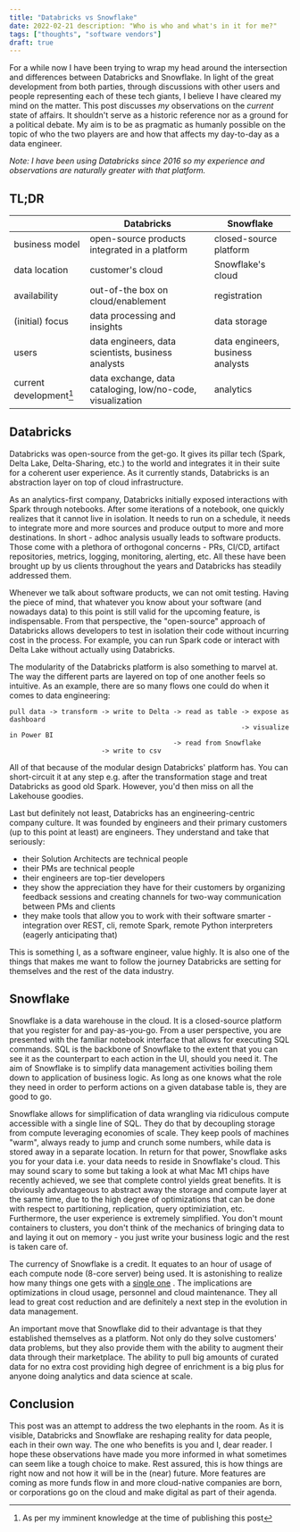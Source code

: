 ```yaml
---
title: "Databricks vs Snowflake"
date: 2022-02-21 description: "Who is who and what's in it for me?"
tags: ["thoughts", "software vendors"]
draft: true
---
```


For a while now I have been trying to wrap my head around the intersection and differences between Databricks and
Snowflake. In light of the great development from both parties, through discussions with other users and people
representing each of these tech giants, I believe I have cleared my mind on the matter. This post discusses _my_
observations on the _current_ state of affairs. It shouldn't serve as a historic reference nor as a ground for a
political debate. My aim is to be as pragmatic as humanly possible on the topic of who the two players are and how that
affects my day-to-day as a data engineer.

_Note: I have been using Databricks since 2016 so my experience and observations are naturally greater with that
platform._

## TL;DR

|                         | Databricks                                                 | Snowflake                         |
|-------------------------|------------------------------------------------------------|-----------------------------------|
| business model          | open-source products integrated in a platform              | closed-source platform            |
| data location           | customer's cloud                                           | Snowflake's cloud                 |
| availability            | out-of-the box on cloud/enablement                         | registration                      |
| (initial) focus         | data processing and insights                               | data storage                      |
| users                   | data engineers, data scientists, business analysts         | data engineers, business analysts |
| current development[^1] | data exchange, data cataloging, low/no-code, visualization | analytics                         |

## Databricks

Databricks was open-source from the get-go. It gives its pillar tech (Spark, Delta Lake, Delta-Sharing, etc.) to the
world and integrates it in their suite for a coherent user experience. As it currently stands, Databricks is an
abstraction layer on top of cloud infrastructure.

As an analytics-first company, Databricks initially exposed interactions with Spark through notebooks. After some
iterations of a notebook, one quickly realizes that it cannot live in isolation. It needs to run on a schedule, it needs
to integrate more and more sources and produce output to more and more destinations. In short - adhoc analysis usually
leads to software products. Those come with a plethora of orthogonal concerns - PRs, CI/CD, artifact repositories,
metrics, logging, monitoring, alerting, etc. All these have been brought up by us clients throughout the years and
Databricks has steadily addressed them.

Whenever we talk about software products, we can not omit testing. Having the piece of mind, that whatever you know
about your software (and nowadays data) to this point is still valid for the upcoming feature, is indispensable. From
that perspective, the "open-source" approach of Databricks allows developers to test in isolation their code without
incurring cost in the process. For example, you can run Spark code or interact with Delta Lake without actually using
Databricks.

The modularity of the Databricks platform is also something to marvel at. The way the different parts are layered on top
of one another feels so intuitive. As an example, there are so many flows one could do when it comes to data
engineering:

```
pull data -> transform -> write to Delta -> read as table -> expose as dashboard
                                                          -> visualize in Power BI
                                         -> read from Snowflake
                       -> write to csv
```

All of that because of the modular design Databricks' platform has. You can short-circuit it at any step e.g. after the
transformation stage and treat Databricks as good old Spark. However, you'd then miss on all the Lakehouse goodies.

Last but definitely not least, Databricks has an engineering-centric company culture. It was founded by engineers and
their primary customers (up to this point at least) are engineers. They understand and take that seriously:

- their Solution Architects are technical people
- their PMs are technical people
- their engineers are top-tier developers
- they show the appreciation they have for their customers by organizing feedback sessions and creating channels for
  two-way communication between PMs and clients
- they make tools that allow you to work with their software smarter - integration over REST, cli, remote Spark, remote
  Python interpreters (eagerly anticipating that)

This is something I, as a software engineer, value highly. It is also one of the things that makes me want to follow the
journey Databricks are setting for themselves and the rest of the data industry.

## Snowflake

Snowflake is a data warehouse in the cloud. It is a closed-source platform that you register for and pay-as-you-go. From
a user perspective, you are presented with the familiar notebook interface that allows for executing SQL commands. SQL
is the backbone of Snowflake to the extent that you can see it as the counterpart to each action in the UI, should you
need it. The aim of Snowflake is to simplify data management activities boiling them down to application of business
logic. As long as one knows what the role they need in order to perform actions on a given database table is, they are
good to go.

Snowflake allows for simplification of data wrangling via ridiculous compute accessible with a single line of SQL. They
do that by decoupling storage from compute leveraging economies of scale. They keep pools of machines "warm", always
ready to jump and crunch some numbers, while data is stored away in a separate location. In return for that power,
Snowflake asks you for your data i.e. your data needs to reside in Snowflake's cloud. This may sound scary to some but
taking a look at what Mac M1 chips have recently achieved, we see that complete control yields great benefits. It is
obviously advantageous to abstract away the storage and compute layer at the same time, due to the high degree of
optimizations that can be done with respect to partitioning, replication, query optimiziation, etc. Furthermore, the
user experience is extremely simplified. You don't mount containers to clusters, you don't think of the mechanics of
bringing data to and laying it out on memory - you just write your business logic and the rest is taken care of.

The currency of Snowflake is a credit. It equates to an hour of usage of each compute node (8-core server) being used.
It is astonishing to realize how many things one gets with a
[single one](https://medium.com/@nickakincilar/mythbusting-snowflake-pricing-all-the-cool-stuff-you-get-with-1-credit-f3daad217a98)
. The implications are optimizations in cloud usage, personnel and cloud maintenance. They all lead to great cost
reduction and are definitely a next step in the evolution in data management.

An important move that Snowflake did to their advantage is that they established themselves as a platform. Not only do
they solve customers' data problems, but they also provide them with the ability to augment their data through their
marketplace. The ability to pull big amounts of curated data for no extra cost providing high degree of enrichment is a
big plus for anyone doing analytics and data science at scale.

## Conclusion

This post was an attempt to address the two elephants in the room. As it is visible, Databricks and Snowflake are
reshaping reality for data people, each in their own way. The one who benefits is you and I, dear reader. I hope these
observations have made you more informed in what sometimes can seem like a tough choice to make. Rest assured, this is
how things are right now and not how it will be in the (near) future. More features are coming as more funds flow in and
more cloud-native companies are born, or corporations go on the cloud and make digital as part of their agenda.

[^1]: As per my imminent knowledge at the time of publishing this post